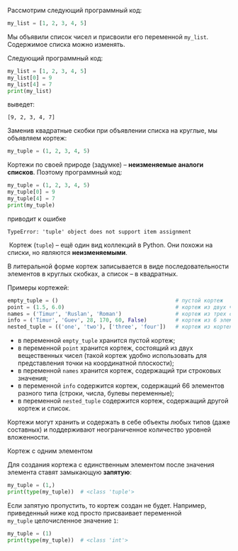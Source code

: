 

Рассмотрим следующий программный код:

```python
my_list = [1, 2, 3, 4, 5]
```

Мы объявили список чисел и присвоили его переменной `my_list`. Содержимое списка можно изменять.

Следующий программный код:

```python
my_list = [1, 2, 3, 4, 5]
my_list[0] = 9
my_list[4] = 7
print(my_list)
```

выведет:

```no-highlight
[9, 2, 3, 4, 7]
```

Заменив квадратные скобки при объявлении списка на круглые, мы объявляем кортеж:

```python
my_tuple = (1, 2, 3, 4, 5)
```

Кортежи по своей природе (задумке) – **неизменяемые аналоги списков**. Поэтому программный код:

```python
my_tuple = (1, 2, 3, 4, 5)
my_tuple[0] = 9
my_tuple[4] = 7
print(my_tuple)
```

приводит к ошибке

```no-highlight
TypeError: 'tuple' object does not support item assignment
```

 Кортеж (`tuple`) – ещё один вид коллекций в Python. Они похожи на списки, но являются **неизменяемыми**.

В литеральной форме кортеж записывается в виде последовательности элементов в круглых скобках, а список – в квадратных.

Примеры кортежей:

```python
empty_tuple = ()                                     # пустой кортеж
point = (1.5, 6.0)                                   # кортеж из двух чисел
names = ('Timur', 'Ruslan', 'Roman')                 # кортеж из трех строк
info = ('Timur', 'Guev', 28, 170, 60, False)         # кортеж из 6 элементов разных типов
nested_tuple = (('one', 'two'), ['three', 'four'])   # кортеж из кортежа и списка
```

- в переменной `empty_tuple` хранится пустой кортеж;
- в переменной `point` хранится кортеж, состоящий из двух вещественных чисел (такой кортеж удобно использовать для представления точки на координатной плоскости);
- в переменной `names` хранится кортеж, содержащий три строковых значения;
- в переменной `info` содержится кортеж, содержащий 66 элементов разного типа (строки, числа, булевы переменные);
- в переменной `nested_tuple` содержится кортеж, содержащий другой кортеж и список.

Кортежи могут хранить и содержать в себе объекты любых типов (даже составных) и поддерживают неограниченное количество уровней вложенности.

Кортеж с одним элементом

Для создания кортежа с единственным элементом после значения элемента ставят замыкающую **запятую**:

```python
my_tuple = (1,)
print(type(my_tuple))  # <class 'tuple'>
```

Если запятую пропустить, то кортеж создан не будет. Например, приведенный ниже код просто присваивает переменной `my_tuple` целочисленное значение `1`:

```python
my_tuple = (1)
print(type(my_tuple))  # <class 'int'>
```

